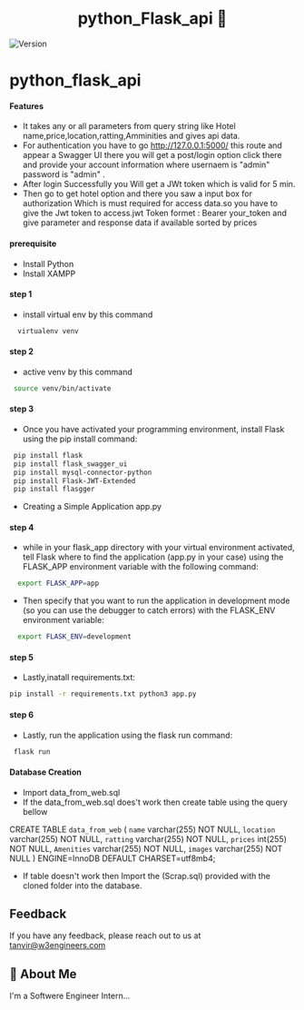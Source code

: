 <h1 align="center">python_Flask_api  👋</h1>
<p>
  <img alt="Version" src="https://img.shields.io/badge/version-1.0.0-blue.svg?cacheSeconds=2592000" />
</p>

# python_flask_api
#### Features
- It takes any or all parameters from query string like Hotel name,price,location,ratting,Amminities and gives api data.
- For authentication you have to go http://127.0.0.1:5000/ this route and  appear a Swagger UI there you will get a post/login option click there and provide your account information where usernaem is "admin" password is "admin" .
- After login Successfully you Will get a JWt token which is valid for 5 min.
- Then go to get hotel option and there you saw a input box for authorization Which is must required for access data.so you have to give the Jwt token to access.jwt Token formet : Bearer your_token and give  parameter and response data if available sorted by prices

#### prerequisite
- Install Python
- Install XAMPP

 #### step 1
 - install virtual env by this command 
 ```bash
   virtualenv venv
```
#### step 2
- active venv by this command 
 ```bash
  source venv/bin/activate
```
#### step 3
- Once you have activated your programming environment, install Flask using the pip install command:
 ```bash
  pip install flask
  pip install flask_swagger_ui
  pip install mysql-connector-python
  pip install Flask-JWT-Extended
  pip install flasgger

```

- Creating a Simple Application app.py
#### step 4
- while in your flask_app directory with your virtual environment activated, tell Flask where to find the application (app.py in your case) using the FLASK_APP environment variable with the following command:
```bash
  export FLASK_APP=app
```

- Then specify that you want to run the application in development mode (so you can use the debugger to catch errors) with the FLASK_ENV environment variable:
```bash
  export FLASK_ENV=development

```
#### step 5
- Lastly,inatall requirements.txt:

```bash
pip install -r requirements.txt python3 app.py

```
#### step 6
- Lastly, run the application using the flask run command:

```bash
 flask run

```
#### Database Creation

- Import data_from_web.sql
- If the data_from_web.sql does't work then create table using the query bellow

CREATE TABLE `data_from_web` (
  `name` varchar(255) NOT NULL,
  `location` varchar(255) NOT NULL,
  `ratting` varchar(255) NOT NULL,
  `prices` int(255) NOT NULL,
  `Amenities` varchar(255) NOT NULL,
  `images` varchar(255) NOT NULL
) ENGINE=InnoDB DEFAULT CHARSET=utf8mb4;

- If table doesn't work then Import the (Scrap.sql) provided with the cloned folder into the database. 


## Feedback

If you have any feedback, please reach out to us at tanvir@w3engineers.com


## 🚀 About Me
I'm a Softwere Engineer Intern...

